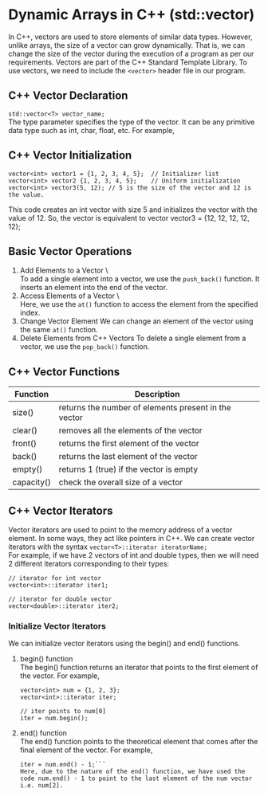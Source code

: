 # Dynamic Arrays in C++ (std::vector)

In C++, vectors are used to store elements of similar data types. However, unlike arrays, the size of a vector can grow dynamically. That is, we can change the size of the vector during the execution of a program as per our requirements.
Vectors are part of the C++ Standard Template Library. To use vectors, we need to include the `<vector>` header file in our program.

## C++ Vector Declaration

`std::vector<T> vector_name;` \
The type parameter <T> specifies the type of the vector. It can be any primitive data type such as int, char, float, etc. For example,

## C++ Vector Initialization

```
vector<int> vector1 = {1, 2, 3, 4, 5};  // Initializer list
vector<int> vector2 {1, 2, 3, 4, 5};    // Uniform initialization
vector<int> vector3(5, 12); // 5 is the size of the vector and 12 is the value.
```

This code creates an int vector with size 5 and initializes the vector with the value of 12. So, the vector is equivalent to
vector<int> vector3 = {12, 12, 12, 12, 12};

## Basic Vector Operations

1. Add Elements to a Vector \  
   To add a single element into a vector, we use the `push_back()` function. It inserts an element into the end of the vector.
2. Access Elements of a Vector \  
   Here, we use the `at()` function to access the element from the specified index.
3. Change Vector Element
   We can change an element of the vector using the same `at()` function.
4. Delete Elements from C++ Vectors
   To delete a single element from a vector, we use the `pop_back()` function.

## C++ Vector Functions

| Function   | Description                                          |
| ---------- | ---------------------------------------------------- |
| size()     | returns the number of elements present in the vector |
| clear()    | removes all the elements of the vector               |
| front()    | returns the first element of the vector              |
| back()     | returns the last element of the vector               |
| empty()    | returns 1 (true) if the vector is empty              |
| capacity() | check the overall size of a vector                   |

## C++ Vector Iterators

Vector iterators are used to point to the memory address of a vector element. In some ways, they act like pointers in C++.
We can create vector iterators with the syntax
`vector<T>::iterator iteratorName;` \
For example, if we have 2 vectors of int and double types, then we will need 2 different iterators corresponding to their types:

```
// iterator for int vector
vector<int>::iterator iter1;

// iterator for double vector
vector<double>::iterator iter2;
```

### Initialize Vector Iterators

We can initialize vector iterators using the begin() and end() functions.

1. begin() function \
   The begin() function returns an iterator that points to the first element of the vector. For example,

   ```
   vector<int> num = {1, 2, 3};
   vector<int>::iterator iter;

   // iter points to num[0]
   iter = num.begin();
   ```

2. end() function \
   The end() function points to the theoretical element that comes after the final element of the vector. For example,

   ````// iter points to the last element of num
   iter = num.end() - 1;```
   Here, due to the nature of the end() function, we have used the code num.end() - 1 to point to the last element of the num vector i.e. num[2].
   ````
